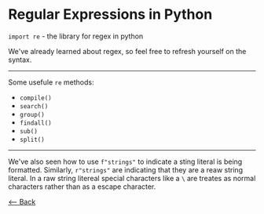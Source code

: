 # Regular Expressions in Python

`import re` - the library for regex in python

We've already learned about regex, so feel free to refresh yourself on the syntax.

---

Some usefule `re` methods:

- `compile()`
- `search()`
- `group()`
- `findall()`
- `sub()`
- `split()`

---

We've also seen how to use `f"strings"` to indicate a sting literal is being formatted.
Similarly, `r"strings"` are indicating that they are a reaw string literal. In a raw string litereal special characters like a `\` are treates as normal characters rather than as a escape character.

[<-- Back](../README.md)